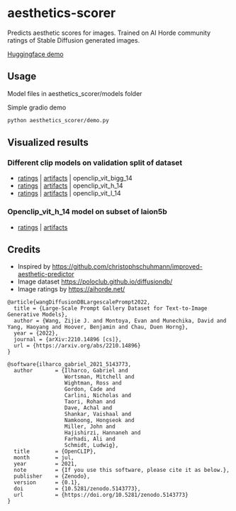 # aesthetics-scorer

Predicts aesthetic scores for images. Trained on AI Horde community ratings of Stable Diffusion generated images.

[Huggingface demo](https://huggingface.co/spaces/kenjiqq/aesthetics-scorer)

## Usage 


Model files in aesthetics_scorer/models folder

Simple gradio demo
```bash
python aesthetics_scorer/demo.py
```

## Visualized results

### Different clip models on validation split of dataset
* [ratings](https://htmlpreview.github.io/?https://github.com/kenjiqq/aesthetics-scorer/blob/main/visualize/visualize-aesthetics_scorer_rating_openclip_vit_bigg_14.html) | [artifacts](https://htmlpreview.github.io/?https://github.com/kenjiqq/aesthetics-scorer/blob/main/visualize/visualize-aesthetics_scorer_artifacts_openclip_vit_bigg_14.html) | openclip_vit_bigg_14
* [ratings](https://htmlpreview.github.io/?https://github.com/kenjiqq/aesthetics-scorer/blob/main/visualize/visualize-aesthetics_scorer_rating_openclip_vit_h_14.html) | [artifacts](https://htmlpreview.github.io/?https://github.com/kenjiqq/aesthetics-scorer/blob/main/visualize/visualize-aesthetics_scorer_artifacts_openclip_vit_h_14.html) | openclip_vit_h_14
* [ratings](https://htmlpreview.github.io/?https://github.com/kenjiqq/aesthetics-scorer/blob/main/visualize/visualize-aesthetics_scorer_rating_openclip_vit_l_14.html) | [artifacts](https://htmlpreview.github.io/?https://github.com/kenjiqq/aesthetics-scorer/blob/main/visualize/visualize-aesthetics_scorer_artifacts_openclip_vit_l_14.html) | openclip_vit_l_14

### Openclip_vit_h_14 model on subset of laion5b
* [ratings](https://htmlpreview.github.io/?https://github.com/kenjiqq/aesthetics-scorer/blob/main/visualize/laion5b-rating-visualize.html) | [artifacts](https://htmlpreview.github.io/?https://github.com/kenjiqq/aesthetics-scorer/blob/main/visualize/laion5b-artifacts-visualize.html)

## Credits
* Inspired by https://github.com/christophschuhmann/improved-aesthetic-predictor
* Image dataset https://poloclub.github.io/diffusiondb/
* Image ratings by https://aihorde.net/

```
@article{wangDiffusionDBLargescalePrompt2022,
  title = {Large-Scale Prompt Gallery Dataset for Text-to-Image Generative Models},
  author = {Wang, Zijie J. and Montoya, Evan and Munechika, David and Yang, Haoyang and Hoover, Benjamin and Chau, Duen Horng},
  year = {2022},
  journal = {arXiv:2210.14896 [cs]},
  url = {https://arxiv.org/abs/2210.14896}
}
```
```
@software{ilharco_gabriel_2021_5143773,
  author       = {Ilharco, Gabriel and
                  Wortsman, Mitchell and
                  Wightman, Ross and
                  Gordon, Cade and
                  Carlini, Nicholas and
                  Taori, Rohan and
                  Dave, Achal and
                  Shankar, Vaishaal and
                  Namkoong, Hongseok and
                  Miller, John and
                  Hajishirzi, Hannaneh and
                  Farhadi, Ali and
                  Schmidt, Ludwig},
  title        = {OpenCLIP},
  month        = jul,
  year         = 2021,
  note         = {If you use this software, please cite it as below.},
  publisher    = {Zenodo},
  version      = {0.1},
  doi          = {10.5281/zenodo.5143773},
  url          = {https://doi.org/10.5281/zenodo.5143773}
}
```
